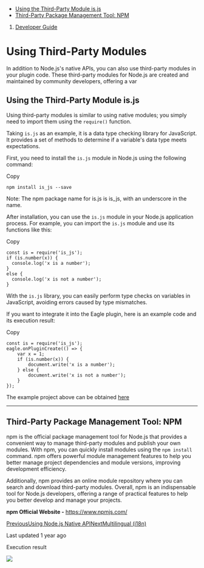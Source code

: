 * [Using the Third-Party Module is.js](#using-the-third-party-module-is.js)
* [Third-Party Package Management Tool: NPM](#zql65)

1. [Developer Guide](/plugin-api/tutorial)
# Using Third-Party Modules

In addition to Node.js's native APIs, you can also use third-party modules in your plugin code. These third-party modules for Node.js are created and maintained by community developers, offering a var

## Using the Third-Party Module is.js

Using third-party modules is similar to using native modules; you simply need to import them using the `require()` function.

Taking `is.js` as an example, it is a data type checking library for JavaScript. It provides a set of methods to determine if a variable's data type meets expectations.

First, you need to install the `is.js` module in Node.js using the following command:

Copy
```
npm install is_js --save
```

Note: The npm package name for is.js is is\_js, with an underscore in the name.

After installation, you can use the `is.js` module in your Node.js application process. For example, you can import the `is.js` module and use its functions like this:

Copy
```
const is = require('is_js');
if (is.number(x)) {
  console.log('x is a number');
}
else {
  console.log('x is not a number');
}
```

With the `is.js` library, you can easily perform type checks on variables in JavaScript, avoiding errors caused by type mismatches.

If you want to integrate it into the Eagle plugin, here is an example code and its execution result:

Copy
```
const is = require('is_js');
eagle.onPluginCreate(() => {
    var x = 1;
    if (is.number(x)) {
        document.write('x is a number');
    } else {
        document.write('x is not a number');
    }
});
```

The example project above can be obtained [here](https://github.com/eagle-app/eagle-plugin-examples/tree/main/3rd-party)

---

## Third-Party Package Management Tool: NPM

npm is the official package management tool for Node.js that provides a convenient way to manage third-party modules and publish your own modules. With npm, you can quickly install modules using the `npm install` command. npm offers powerful module management features to help you better manage project dependencies and module versions, improving development efficiency.

Additionally, npm provides an online module repository where you can search and download third-party modules. Overall, npm is an indispensable tool for Node.js developers, offering a range of practical features to help you better develop and manage your projects.

**npm Official Website -** <https://www.npmjs.com/>

[PreviousUsing Node.js Native API](/plugin-api/tutorial/node-js-native-api)[NextMultilingual (i18n)](/plugin-api/tutorial/i18n)

Last updated 1 year ago

Execution result

![](https://developer.eagle.cool/~gitbook/image?url=https%3A%2F%2F1590693372-files.gitbook.io%2F%7E%2Ffiles%2Fv0%2Fb%2Fgitbook-x-prod.appspot.com%2Fo%2Fspaces%252F8ag8XBIM3olHOU7WmBBx%252Fuploads%252F4opQcFHB7oNAnejI0WOQ%252Fimage.png%3Falt%3Dmedia%26token%3Da032876f-2a0c-4c8f-83c6-455e6a1686b8&width=768&dpr=4&quality=100&sign=442d2a21&sv=2)